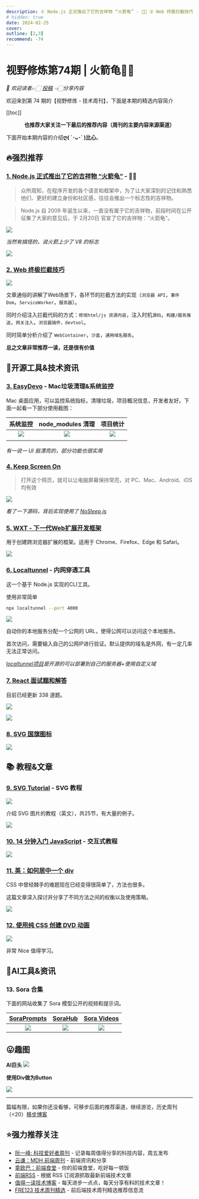 ```yaml
---
description: ① Node.js 正式推出了它的吉祥物 “火箭龟” - 🚀🐢 ② Web 终极拦截技巧 ③ EasyDevo - Mac垃圾清理&系统监控 ④ Keep Screen On ⑤ WXT - 下一代Web扩展开发框架 ⑥ Localtunnel - 内网穿透工具 ⑦ React 面试题和解答 ⑧ SVG 国旗图标 ⑨ SVG Tutorial - SVG 教程 ⑩ 14 分钟入门 JavaScript - 交互式教程 ⑪ 英：如何居中一个 div ⑫ 使用纯 CSS 创建 DVD 动画 ⑬ Sora 合集
# hidden: true
date: 2024-02-25
cover:
outline: [2,3]
recommend: -74
---
```


# 视野修炼第74期 | 火箭龟🚀🐢
*💐 欢迎读者👉🏻 [投稿](https://www.wenjuan.com/s/AN32YrD/) 👈🏻分享内容*

欢迎来到第 74 期的【视野修炼 - 技术周刊】，下面是本期的精选内容简介

[[toc]]

<center>

**​也推荐大家关注一下最后的推荐内容（周刊的主要内容来源渠道）**
</center>

下面开始本期内容的介绍**ღ( ´･ᴗ･` )比心**。
## 🔥强烈推荐
### [1. Node.js 正式推出了它的吉祥物 “火箭龟”](https://mp.weixin.qq.com/s/lydV30W44UTWc_fp6I-KAw) - 🚀🐢
>众所周知，在程序开发的各个语言和框架中，为了让大家深刻的记住和熟悉他们、更好的建立身份和社区感，往往会推出一个标志性的吉祥物。

>Node.js 自 2009 年诞生以来，一直没有属于它的吉祥物，前段时间在公开征集了大家的意见后，于 2月20日 官宣了它的吉祥物：“火箭龟”。

![](https://img.cdn.sugarat.top/mdImg/sugar/fd7da8373b79ae30ecc62a8ee12a46ba)

*当然有搞怪的，说火箭上少了 V8 的标志*

![](https://img.cdn.sugarat.top/mdImg/sugar/44b7e733c8e82cbe09f26ab869e33214)

### [2. Web 终极拦截技巧](https://hughfenghen.github.io/posts/2023/12/23/web-spy/#%E6%8B%A6%E6%88%AA%E7%9A%84%E4%BB%B7%E5%80%BC)

![](https://img.cdn.sugarat.top/mdImg/sugar/c349feb6c33226e5763545b2a3c9cd72)

文章通俗的讲解了Web场景下，各环节的拦截方法的实现（`浏览器 API`，`事件 Dom`，`ServiceWorker`，`服务器`）。

同时介绍注入拦截代码的方式：`修改html/js 资源内容`，注入时机`源码`，`构建/服务推送`，`网关注入`，`浏览器插件，devtool`。

同时简单分析介绍了 `WebContainer`，`沙盒`，`通用域名服务`。

**总之文章非常推荐一读，还是很有价值**

## 🔧开源工具&技术资讯
### [3. EasyDevo](https://easydevo.boringboring.design/) - Mac垃圾清理&系统监控

Mac 桌面应用，可以监控系统指标，清理垃圾，项目概况信息，开发者友好。下面一起看一下部分使用截图：

|                                   系统监控                                    |                               node_modules 清理                               |                                   项目统计                                    |
| :---------------------------------------------------------------------------: | :---------------------------------------------------------------------------: | :---------------------------------------------------------------------------: |
| ![](https://img.cdn.sugarat.top/mdImg/sugar/383755a2089ec6aca9b7b469b8e02de9) | ![](https://img.cdn.sugarat.top/mdImg/sugar/a05902a5431608eae5bb27b1747e929b) | ![](https://img.cdn.sugarat.top/mdImg/sugar/fb69bbdfc27ead1f58f34dd530faea71) |
|                                                                               |


*有一说一 UI 挺漂亮的，部分功能也很实用*

### [4. Keep Screen On](https://www.keepscreenon.com/)
>打开这个网页，就可以让电脑屏幕保持常亮，对 PC、Mac、Android、iOS 均有效

![](https://img.cdn.sugarat.top/mdImg/sugar/ca0a6b23775886569cce986af5625411)

*看了一下源码，背后实现使用了 [NoSleep.js](https://github.com/richtr/NoSleep.js)*

### [5. WXT - 下一代Web扩展开发框架](https://wxt.dev/)

用于创建跨浏览器扩展的框架。适用于 Chrome、Firefox、Edge 和 Safari。

![](https://img.cdn.sugarat.top/mdImg/sugar/f6d40acd5b8da7d637624ec7c8baa9cb)

### [6. Localtunnel](https://theboroer.github.io/localtunnel-www/) - 内网穿透工具

这一个基于 Node.js 实现的CLI工具。

使用非常简单
```sh
npx localtunnel --port 4000
```
![](https://img.cdn.sugarat.top/mdImg/sugar/6e87bdf2902f91af7b96c095347a3635)

自动你的本地服务分配一个公网的 URL，使得公网可以访问这个本地服务。

首次访问，需要输入自己的公网IP进行验证。默认提供的域名是外网，有一定几率无法正常访问。

*[localtunnel项目](https://github.com/localtunnel/localtunnel)是开源的可以部署到自己的服务器+使用自定义域*

### [7. React 面试题和解答](https://github.com/sudheerj/reactjs-interview-questions)

目前已经更新 338 道题。

![](https://img.cdn.sugarat.top/mdImg/sugar/23b1ee3c3f0e6df65f1e24becafc8f5b)

![](https://img.cdn.sugarat.top/mdImg/sugar/1848321c876a50c81cb878fa502d8de4)

### [8. SVG 国旗图标](https://nucleoapp.com/svg-flag-icons)

![](https://img.cdn.sugarat.top/mdImg/sugar/4434e2db748880fb0ee1bfc7c58cbc15)

## 📚 教程&文章
### [9. SVG Tutorial](https://svg-tutorial.com/) - SVG 教程

![](https://img.cdn.sugarat.top/mdImg/sugar/23c0f37da336c801b8def4e940c86ce2)

介绍 SVG 图片的教程（英文），共25节，有大量的例子。

![](https://img.cdn.sugarat.top/mdImg/sugar/fc7bc57039781c90e821082188d06b54)

### [10. 14 分钟入门 JavaScript](https://jgthms.com/javascript-in-14-minutes/) - 交互式教程

![](https://img.cdn.sugarat.top/mdImg/sugar/6ef81f48a02941c4b60a31d7e2b90c44)

### [11. 英：如何居中一个 div](https://www.joshwcomeau.com/css/center-a-div/)
CSS 中曾经棘手的难题现在已经变得很简单了，方法也很多。

这篇文章深入探讨并分享了不同方法之间的权衡以及使用策略。

![](https://img.cdn.sugarat.top/mdImg/sugar/622f70278d9f731acd07535b4ab8a9e9)

### [12. 使用纯 CSS 创建 DVD 动画](https://www.javiermorales.dev/blog/dvd)

![](https://img.cdn.sugarat.top/mdImg/sugar/d9f77e33eea0bc2a94d3888db1377f54)

非常 Nice 值得学习。

## 🤖AI工具&资讯
### 13. Sora 合集
下面的网站收集了 Sora 模型公开的视频和提示词。

| [SoraPrompts](https://soraprompts.co/) | [SoraHub](https://sorahub.video/zh) |                   [Sora Videos](https://soravideos.media/)                    |
| :------------------------------------: | :---------------------------------: | :---------------------------------------------------------------------------: |
| ![](https://img.cdn.sugarat.top/mdImg/sugar/a4c3ba4c59147a714df885038fa6a59e)                                       |    ![](https://img.cdn.sugarat.top/mdImg/sugar/caa41e4562410111c54a1e00a26f1e28)                                 | ![](https://img.cdn.sugarat.top/mdImg/sugar/780a4e932b7a36f74e302c48154b7d3e) |


## 😛趣图
**AI巨头**
![](https://img.cdn.sugarat.top/mdImg/sugar/2891449170edc74c3db83d230e28720b)

**使用Div做为Button**

![](https://img.cdn.sugarat.top/mdImg/sugar/b493d9f2884cd2c4678f6cefb0bf861a)

---

篇幅有限，如果你还没看够，可移步后面的推荐渠道，继续游览，历史周刊（<20）[移步博客](https://www.dmsrs.org/weekly/index.html)

## ⭐️强力推荐关注
* [阮一峰: 科技爱好者周刊](https://www.ruanyifeng.com/blog/archives.html) - 记录每周值得分享的科技内容，周五发布
* [云谦：MDH 前端周刊](https://mdhweekly.com/) - 前端资讯和分享
* [童欧巴：前端食堂](https://github.com/Geekhyt/weekly) - 你的前端食堂，吃好每一顿饭
* [前端RSS](https://fed.chanceyu.com/) - 根据 RSS 订阅源抓取最新前端技术文章
* [值得一读技术博客](https://daily-blog.chlinlearn.top/) - 每天进步一点点，每天分享有料的技术文章！
* [FRE123 技术周刊精选](https://www.fre123.com/weekly) - 前后端技术周刊精选推荐信息流
